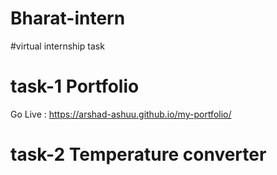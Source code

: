 # Bharat-intern
#virtual internship task
# task-1 Portfolio
Go Live : https://arshad-ashuu.github.io/my-portfolio/
# task-2 Temperature converter 

